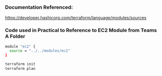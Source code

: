 ### Documentation Referenced:

https://developer.hashicorp.com/terraform/language/modules/sources

### Code used in Practical to Reference to EC2 Module from Teams A Folder

```sh
module "ec2" {
  source = "../../modules/ec2"
}
```

```sh
terraform init
terraform plan
```
